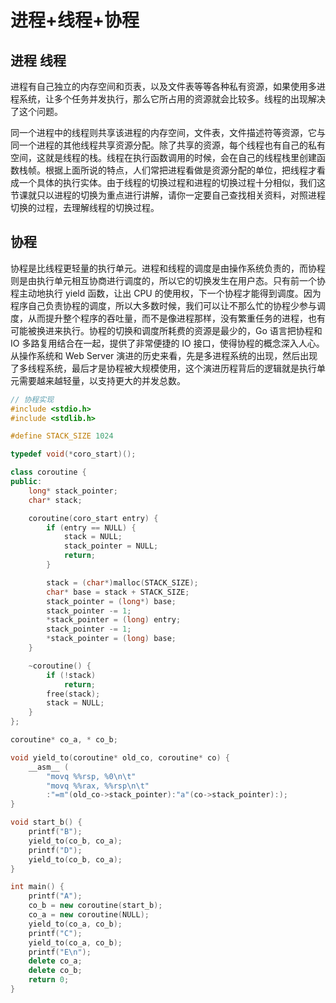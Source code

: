 # 进程+线程+协程

## 进程 线程

进程有自己独立的内存空间和页表，以及文件表等等各种私有资源，如果使用多进程系统，让多个任务并发执行，那么它所占用的资源就会比较多。线程的出现解决了这个问题。

同一个进程中的线程则共享该进程的内存空间，文件表，文件描述符等资源，它与同一个进程的其他线程共享资源分配。除了共享的资源，每个线程也有自己的私有空间，这就是线程的栈。线程在执行函数调用的时候，会在自己的线程栈里创建函数栈帧。根据上面所说的特点，人们常把进程看做是资源分配的单位，把线程才看成一个具体的执行实体。由于线程的切换过程和进程的切换过程十分相似，我们这节课就只以进程的切换为重点进行讲解，请你一定要自己查找相关资料，对照进程切换的过程，去理解线程的切换过程。

## 协程
协程是比线程更轻量的执行单元。进程和线程的调度是由操作系统负责的，而协程则是由执行单元相互协商进行调度的，所以它的切换发生在用户态。只有前一个协程主动地执行 yield 函数，让出 CPU 的使用权，下一个协程才能得到调度。因为程序自己负责协程的调度，所以大多数时候，我们可以让不那么忙的协程少参与调度，从而提升整个程序的吞吐量，而不是像进程那样，没有繁重任务的进程，也有可能被换进来执行。协程的切换和调度所耗费的资源是最少的，Go 语言把协程和 IO 多路复用结合在一起，提供了非常便捷的 IO 接口，使得协程的概念深入人心。从操作系统和 Web Server 演进的历史来看，先是多进程系统的出现，然后出现了多线程系统，最后才是协程被大规模使用，这个演进历程背后的逻辑就是执行单元需要越来越轻量，以支持更大的并发总数。

```cpp
// 协程实现
#include <stdio.h>
#include <stdlib.h>

#define STACK_SIZE 1024

typedef void(*coro_start)();

class coroutine {
public:
    long* stack_pointer;
    char* stack;

    coroutine(coro_start entry) {
        if (entry == NULL) {
            stack = NULL;
            stack_pointer = NULL;
            return;
        }

        stack = (char*)malloc(STACK_SIZE);
        char* base = stack + STACK_SIZE;
        stack_pointer = (long*) base;
        stack_pointer -= 1;
        *stack_pointer = (long) entry;
        stack_pointer -= 1;
        *stack_pointer = (long) base;
    }

    ~coroutine() {
        if (!stack)
            return;
        free(stack);
        stack = NULL;
    }
};

coroutine* co_a, * co_b;

void yield_to(coroutine* old_co, coroutine* co) {
    __asm__ (
        "movq %%rsp, %0\n\t"
        "movq %%rax, %%rsp\n\t"
        :"=m"(old_co->stack_pointer):"a"(co->stack_pointer):);
}

void start_b() {
    printf("B");
    yield_to(co_b, co_a);
    printf("D");
    yield_to(co_b, co_a);
}

int main() {
    printf("A");
    co_b = new coroutine(start_b);
    co_a = new coroutine(NULL);
    yield_to(co_a, co_b);
    printf("C");
    yield_to(co_a, co_b);
    printf("E\n");
    delete co_a;
    delete co_b;
    return 0;
}
```
